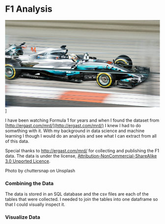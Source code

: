 # F1 Analysis

![Cover](https://github.com/MichaelRichardson12/f1-analysis/blob/master/images/header.png?raw=true)]

I have been watching Formula 1 for years and when I found the dataset from [http://ergast.com/mrd/](http://ergast.com/mrd/) I knew I had to do somwthing with it. With my background in data science and machine learning I though I would do an analysis and see what I can extract from all of this data.

Special thanks to http://ergast.com/mrd/ for collecting and publishing the F1 data. The data is under the license, [Attribution-NonCommercial-ShareAlike 3.0 Unported Licence](http://creativecommons.org/licenses/by-nc-sa/3.0/).

Photo by chuttersnap on Unsplash

### Combining the Data

The data is stored in an SQL database and the csv files are each of the tables that were collected. I needed to join the tables into one dataframe so that I could visually inspect it.

### Visualize Data
